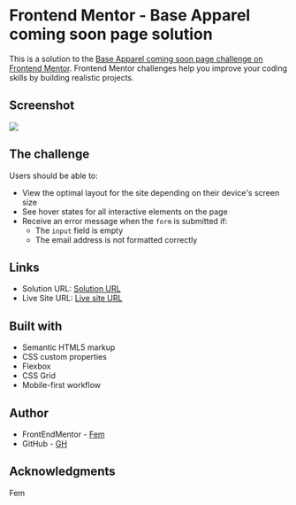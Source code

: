 # Frontend Mentor - Base Apparel coming soon page solution

This is a solution to the [Base Apparel coming soon page challenge on Frontend Mentor](https://www.frontendmentor.io/challenges/base-apparel-coming-soon-page-5d46b47f8db8a7063f9331a0). Frontend Mentor challenges help you improve your coding skills by building realistic projects. 

## Screenshot

![](./screenshot.jpg)

## The challenge

Users should be able to:

- View the optimal layout for the site depending on their device's screen size
- See hover states for all interactive elements on the page
- Receive an error message when the `form` is submitted if:
  - The `input` field is empty
  - The email address is not formatted correctly


## Links

- Solution URL: [Solution URL](https://your-solution-url.com)
- Live Site URL: [Live site URL](https://your-live-site-url.com)

## Built with

- Semantic HTML5 markup
- CSS custom properties
- Flexbox
- CSS Grid
- Mobile-first workflow

## Author
- FrontEndMentor - [Fem](https://www.frontendmentor.io/profile/Great-kiola)
- GitHub - [GH](https://github.com/Great-kiola)

## Acknowledgments

Fem